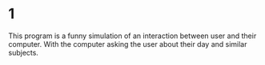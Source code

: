 # 1
This program is a funny simulation of an interaction between user and their computer. With the computer asking the user about their day and similar subjects.
